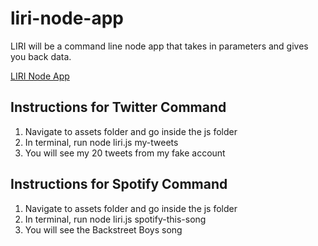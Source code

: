 # liri-node-app
LIRI will be a command line node app that takes in parameters and gives you back data.

[LIRI Node App](https://kimjaydot.github.io/liri-node-app/)
## Instructions for Twitter Command
1. Navigate to assets folder and go inside the js folder
2. In terminal, run node liri.js my-tweets
3. You will see my 20 tweets from my fake account
## Instructions for Spotify Command
1. Navigate to assets folder and go inside the js folder
2. In terminal, run node liri.js spotify-this-song
3. You will see the Backstreet Boys song




